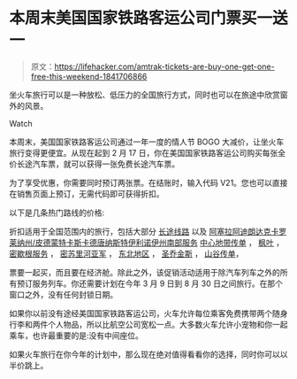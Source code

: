 # 本周末美国国家铁路客运公司门票买一送一

> 原文：<https://lifehacker.com/amtrak-tickets-are-buy-one-get-one-free-this-weekend-1841706866>

坐火车旅行可以是一种放松、低压力的全国旅行方式，同时也可以在旅途中欣赏窗外的风景。

Watch

本周末，美国国家铁路客运公司通过一年一度的情人节 BOGO 大减价，让坐火车旅行变得更便宜。从现在起到 2 月 17 日，你在美国国家铁路客运公司购买每张全价长途汽车票，就可以获得一张免费长途汽车票。

为了享受优惠，你需要同时预订两张票。在结账时，输入代码 V21。您也可以直接在销售页面上预订，无需代码即可获得折扣。

以下是几条热门路线的价格:

折扣适用于全国范围内的旅行，包括大部分 [长途线路](https://www.amtrak.com/easy-booking-tips-for-long-distance-travel) 以及 [阿塞拉](https://www.amtrak.com/acela-train)[阿迪朗达克](https://www.amtrak.com/adirondack-train)[卡罗莱纳州/皮德蒙特](https://www.amtrak.com/carolinian-piedmont-train)[卡斯卡德](https://www.amtrak.com/cascades-train)[唐纳斯特](https://www.amtrak.com/downeaster-train)[伊利诺伊州南部服务](https://www.amtrak.com/illinois-services-train) [中心地带传单](http://heartlandflyer.com/) ， [枫叶](https://www.amtrak.com/maple-leaf-train) ， [密歇根服务](https://www.amtrak.com/michigan/where-we-go) ， [密苏里河亚军](https://www.amtrak.com/missouri-river-runner-train) ， [东北地区](https://www.amtrak.com/routes/northeast-regional-train.html) ， [圣乔金斯](https://www.amtrak.com/san-joaquins-train) ， [山谷传单](https://www.amtrak.com/valley-flyer-train)，

票要一起买，而且要在经济舱。除此之外，该促销活动适用于除汽车列车之外的所有预订服务列车。你还需要计划在今年 3 月 9 日到 8 月 30 日之间旅行。在那个窗口之外，没有任何封锁日期。

如果你以前没有途经美国国家铁路客运公司，火车允许每位乘客免费携带两个随身行李和两件个人物品，所以比航空公司宽松一点。大多数火车允许小宠物和你一起乘车，也许最重要的是:没有中间座位。

如果火车旅行在你今年的计划中，那么现在绝对值得看看你的选择，同时你可以以半价跳上。
